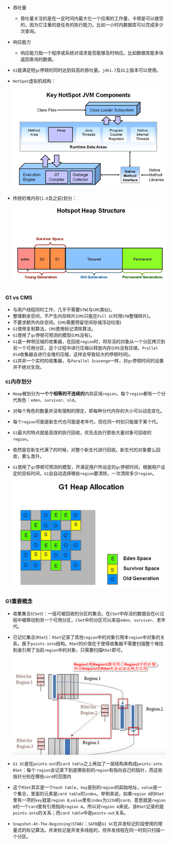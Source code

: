 - 吞吐量
  
  - 吞吐量关注的是在一定时间内最大化一个应用的工作量，卡顿是可以接受的，因为它注重的是任务的执行能力。比如一小时内数据库可以完成多少次查询。
  
- 响应能力
  
  - 响应能力指一个程序或系统对请求是否能够及时响应。比如数据库能多快返回查询的数据。
  
- `G1`能满足短`gc`停顿的同时达到较高的吞吐量。`jdk1.7`及以上版本可以使用。

- `HotSpot`虚拟机结构：

  ![](img/hotspot_component.png)

- 传统的堆内存(`1.6`及之前)划分：

  ![](img/Heap_Structure.png)

### G1 vs CMS

- 与用户线程同时工作，几乎不需要`STW`(与`CMS`类似)。
- 整理剩余空间，不产生内存碎片(`CMS`只能在`Full GC`时用`STW`整理碎片)。
- 不要求额外内存空间。(`CMS`需要预留空间存储浮动垃圾)
- `G1`使用复制算法，`CMS`使用标记清除算法。
- `G1`使用了`gc`停顿可预测的模型(`CMS`没有)。
- `G1`是一种带压缩的收集器，在回收`region`时，将存活的对象从一个分区拷贝到另一个可用分区，这个过程中进行压缩以释放内存(`CMS`没有压缩，`Prallel Old`收集器会进行全堆的压缩，这样会导致较大的停顿时间)。
- `G1`并非一个实时的收集器，与`Parallel Scavenge`一样，对`gc`停顿时间的设置并不绝对生效。 

### `G1`内存划分

- `Heap`被划分为**一个个相等的不连续的**内存区域`region`，每个`region`都有一个分代角色：`eden`、`survivor`、`old`。

- 对每个角色的数量并没有强制的限定，即每种分代内存的大小可以动态变化。

- 每个`region`可能是新生代也可能是老年代，但在同一时刻只能属于某个代。

- `G1`最大的特点就是高效的执行回收，优先去执行那些大量对象可回收的`region`。

- 依然是在新生代满了的时候，对整个新生代进行回收。新生代的对象要么回收，要么晋升。

- `G1`使用了`gc`停顿可预测的模型，开满足用户所设定的`gc`停顿时间，根据用户设定的目标时间，`G1`会自动选择哪些`region`要清除，一次清除多少`region`。

  ![](img/G1_structure.png)


### G1重要概念

- 收集集合(`CSet`)：一组可被回收的分区的集合。在`CSet`中存活的数据会在`GC`过程中被移动到另一个可用分区，`CSet`中的分区可以来自`eden`、`survivor`、老年代。

- 已记忆集合(`RSet`)：`RSet`记录了其他`region`中的对象引用本`region`中对象的关系，属于`points-into`结构。`RSet`的价值在于使得收集器不需要扫描整个堆找到谁引用了当前`region`中的对象，只需要扫描`RSet`即可。

  ![](img/G1_RSet.png)

- `G1 GC`是在`points-out`的`card table`之上再加了一层结构来构成`points-into RSet`：每个·`region`会记录下到底哪些别的`region`有指向自己的指针，而这些指针分别在哪些`card`的范围内
- 这个`RSet`其实是一个`hash table`，`key`是别的`region`的起始地址，`value`是一个集合，里面的元素是`card table`的`index`。举例来说，如果`region A`的`RSet`里有一项的`key`就是`region B`,`value`里有`index`为`1234`的`card`，意思就是`region B`的一个`card`里有引用指向`region A`。所以对`region A`来说，该`RSet`记录的是`points-into`的关系；而`card table`中是`points-out`关系。
- `Snapshot-At-The-Beginning(STAB)`：`SATB`是`G1 GC`在并发标记阶段使用的增量式的标记算法。并发标记是并发多线程的，但并发线程在同一时刻只扫描一个分区。

